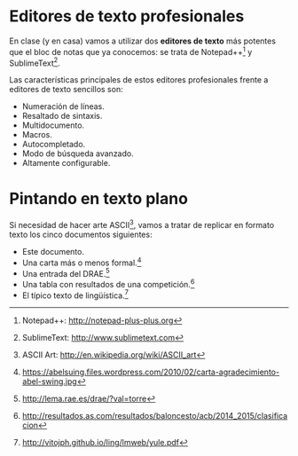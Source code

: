 # Editores de texto profesionales

En clase (y en casa) vamos a utilizar dos **editores de texto** más potentes que el bloc de notas que ya conocemos: se trata de Notepad++[^notepad] y SublimeText[^sublimetext].

Las características principales de estos editores profesionales frente a editores de texto sencillos son:

- Numeración de líneas.
- Resaltado de sintaxis.
- Multidocumento.
- Macros.
- Autocompletado.
- Modo de búsqueda avanzado.
- Altamente configurable.


# Pintando en texto plano

Si necesidad de hacer arte ASCII[^asciiart], vamos a tratar de replicar en formato texto los cinco documentos siguientes:

- Este documento.
- Una carta más o menos formal.[^carta]
- Una entrada del DRAE.[^drae]
- Una tabla con resultados de una competición.[^tabla]
- El típico texto de lingüística.[^yule]


[^notepad]: Notepad++: http://notepad-plus-plus.org

[^sublimetext]: SublimeText: http://www.sublimetext.com

[^asciiart]: ASCII Art: http://en.wikipedia.org/wiki/ASCII_art

[^carta]: https://abelsuing.files.wordpress.com/2010/02/carta-agradecimiento-abel-swing.jpg

[^drae]: http://lema.rae.es/drae/?val=torre

[^tabla]: http://resultados.as.com/resultados/baloncesto/acb/2014_2015/clasificacion

[^yule]: http://vitojph.github.io/ling/lmweb/yule.pdf